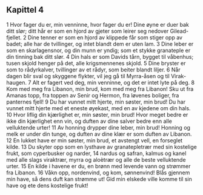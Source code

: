## Kapittel 4

1 Hvor fager du er, min venninne, hvor fager du er! Dine øyne er duer bak ditt slør; ditt hår er som en hjord av gjeter som leirer seg nedover Gilead-fjellet. 
2 Dine tenner er som en hjord av klippede får som stiger opp av badet; alle har de tvillinger, og intet blandt dem er uten lam. 
3 Dine leber er som en skarlagensnor, og din munn er yndig; som et stykke granateple er din tinning bak ditt slør. 
4 Din hals er som Davids tårn, bygget til våbenhus; tusen skjold henger på det, alle krigsmennenes skjold.
5 Dine bryster er som to rådyrkalver, tvillinger av et rådyr, som beiter blandt liljer. 
6 Når dagen blir sval og skyggene flykter, vil jeg gå til Myrra-åsen og til Virak-haugen. 
7 Alt er fagert ved deg, min venninne, og det er intet lyte på deg. 
8 Kom med meg fra Libanon, min brud, kom med meg fra Libanon! Sku ut fra Amanas topp, fra toppen av Senir og Hermon, fra løvenes boliger, fra panternes fjell! 
9 Du har vunnet mitt hjerte, min søster, min brud! Du har vunnet mitt hjerte med et eneste øyekast, med en av kjedene om din hals. 
10 Hvor liflig din kjærlighet er, min søster, min brud! Hvor meget bedre er ikke din kjærlighet enn vin, og duften av dine salver bedre enn alle velluktende urter! 
11 Av honning drypper dine leber, min brud! Honning og melk er under din tunge, og duften av dine klær er som duften av Libanon. 
12 En lukket have er min søster, min brud, et avstengt vell, en forseglet kilde. 
13 Du skyter opp som en lysthave av granatepletrær med sin kostelige frukt, som cyperbusker og narder, 
14 nardus og safran, kalmus og kanel med alle slags viraktrær, myrra og aloètrær og alle de beste velluktende urter. 
15 En kilde i havene er du, en brønn med levende vann og strømmer fra Libanon. 
16 Våkn opp, nordenvind, og kom, sønnenvind! Blås gjennem min have, så dens duft kan strømme ut! Gid min elskede ville komme til sin have og ete dens kostelige frukt!